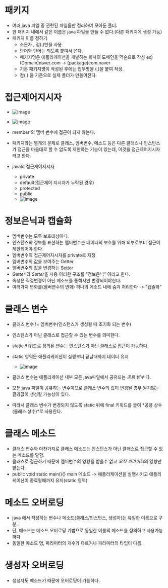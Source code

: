 # 패키지
- 여러 java 파일 중 관련된 파일들만 정리하여 모아둔 폴더.
- 한 패키지 내에서 같은 이름은 java 파일을 만들 수 없다.(다른 패키지에 생성 가능)
- 패키지 이름 정하기
	- 소문자 , 점(.)만을 사용
	- 단어와 단어는 되도록 붙여서 쓴다.
	- 패키지명은 애플리케이션을 개발하는 회사의 도메인을 역순으로 작성 ex)(Domain)naver.com -> (package)com.naver
	- 기본 패키지명이 작성된 후에는 업무명을 (.)을 붙여 작성.
	- 점(.) 을 기준으로 실제 폴더가 만들어진다.

# 접근제어지시자
  - ![image](https://github.com/user-attachments/assets/affd7e3b-1253-4a3e-8d0b-189da4e42d51)

  - ![image](https://github.com/user-attachments/assets/4d0227bc-44c2-41da-9932-d54844be856b)
  - member 의 멤버 변수에 접근이 되지 않는다. 

- 패키지와는 별개의 문제로 클래스, 멤버변수, 메소드 등은 
다른 클래스나 인스턴스가 접근을 마음대로 할 수 없도록 제한하는 기능이 있는데,
이것을 접근제어지시자 라고 한다.
- java의 접근제어지시자 
	- private
	- default(접근제어 지시자가 누락된 경우)
	- protected
	- public
	- ![image](https://github.com/user-attachments/assets/19c2c5b3-7916-40ad-a335-10fc7bc66f3e)


# 정보은닉과 캡슐화
- 멤버변수는 모두 보호대상이다.
- 인스턴스의 정보를 표현하는 멤버변수는 데이터의 보호를 위해 외부로부터 접근이 제한되어야 한다
- 멤버변수의 접근제어지시자를 private로 지정
- 멤버변수의 값을 보여주는 Getter
- 멤버변수의 값을 변경하는 Setter
- *Getter* 와 *Setter*을 사용 이러한 구조를 "정보은닉" 이라고 한다.
- 속성은 직접변경이 아닌 메소드를 통해서만 변경되어야한다.
- 여러가지 변화를(멤버변수의 변화) 하나의 메소드 내에 숨겨 처리한다 -> "캡슐화"

# 클래스 변수 
- 클래스 변수 != 멤버변수(인스턴스가 생성될 때 초기화 되는 변수)
- 인스턴스가 아닌 클래스로 접근할 수 있는 변수를 의미한다.
- static 키워드로 정의된 변수는 인스턴스가 아닌 클래스로 접근이 가능하다.
- static 영역은 애플리케이션이 실행부터 끝날때까지 데이터 유지
	- ![image](https://github.com/user-attachments/assets/278873ea-6099-41c4-8785-61e7ddc2f65a)

- 클래스 변수는 애플리케이션 내부 모든 java파일에서 공유되는 *공용 변수* 다.
- 모든 java 파일이 공유하는 변수이므로 클래스 변수의 값이 변경될 경우 원치않는 결과값이 생성될 가능성이 있다.
- 따라서 클래스 변수가 변경되지 않도록 static 뒤에 final 키워드를 붙여 *공용 상수(클래스 상수)*로 사용한다.

# 클래스 메소드
- 클래스 변수와 마찬가지로 클래스 메소드는 인스턴스가 아닌 클래스로 접근할 수 있는 메소드를 말함.
- 클래스로 접근하기 때문에 멤버변수의 영향을 받을수 없고 *오직 파라미터*의 영향만 받는다.
- public void static main(){} main 메소드 -> 애플리케이션을 실행시키고 애플리케이션이 종료될때까지 유지(static 영역)

# 메소드 오버로딩
- java 에서 작성하는 변수나 메소드(클래스/인스턴스, 생성자)는 유일한 이름으로 구분.
- 단, 메소드는 메소드 오버로딩 기법으로 동일한 이름의 메소드를 정의하고 사용가능하다
- 동일한 메소드 명, 파라미터의 개수가 다르거나 파라미터의 타입이 다름.

# 생성자 오버로딩
- 생성자도 메소드기 때문에 오버로딩이 가능하다.


